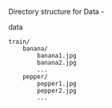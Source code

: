  Directory structure for Data - 
 

data

    train/
        banana/
            banana1.jpg
            banana2.jpg
            ...
        pepper/
            pepper1.jpg
            pepper2.jpg
            ...